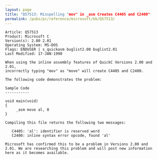 ```yaml
---
layout: page
title: "Q57513: Misspelling "mov" in _asm Creates C4405 and C2400"
permalink: /pubs/pc/reference/microsoft/kb/Q57513/
---
```


	Article: Q57513
	Product: Microsoft C
	Version(s): 2.00 2.01
	Operating System: MS-DOS
	Flags: ENDUSER | s_quickasm buglist2.00 buglist2.01
	Last Modified: 17-JAN-1990
	
	When using the inline assembly features of QuickC Versions 2.00 and 2.01,
	incorrectly typing "mov" as "move" will create C4405 and C2400.
	
	The following code demonstrates the problem:
	
	Sample Code
	-----------
	
	void main(void)
	{
	     _asm move al, 0
	}
	
	Compiling this file returns the following two messages:
	
	   C4405: 'al': identifier is reserved word
	   C2400: inline syntax error opcode, found 'al'
	
	Microsoft has confirmed this to be a problem in Versions 2.00 and
	2.01. We are researching this problem and will post new information
	here as it becomes available.
